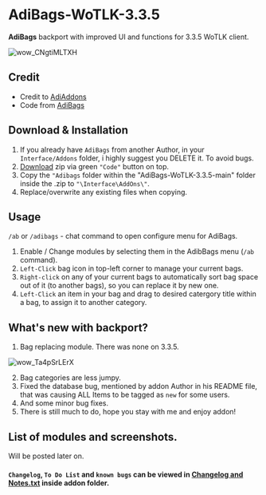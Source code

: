 # AdiBags-WoTLK-3.3.5
**AdiBags** backport with improved UI and functions for 3.3.5 WoTLK client.

![wow_CNgtiMLTXH](https://user-images.githubusercontent.com/74269253/229909788-3782f7b8-a995-4095-b997-37bf895675b6.png)

## Credit
- Credit to [AdiAddons](https://github.com/AdiAddons)    
- Code from [AdiBags](https://github.com/AdiAddons/AdiBags)    


## Download & Installation

1. If you already have `AdiBags` from another Author, in your `Interface/Addons` folder, i highly suggest you DELETE it. To avoid bugs.
2. [Download](https://github.com/Sattva-108/AdiBags-WoTLK-3.3.5/archive/refs/heads/main.zip) zip via green `"Code"` button on top. 
3. Copy the `"Adibags` folder within the "AdiBags-WoTLK-3.3.5-main" folder inside the .zip to `"\Interface\AddOns\"`.    
4. Replace/overwrite any existing files when copying.


## Usage
`/ab` or `/adibags` - chat command to open configure menu for AdiBags.
1. Enable / Change modules by selecting them in the AdibBags menu (`/ab` command).
2. `Left-Click` bag icon in top-left corner to manage your current bags. 
3. `Right-click` on any of your current bags to automatically sort bag space out of it (to another bags), so you can replace it by new one.
4. `Left-Click` an item in your bag and drag to desired catergory title within a bag, to assign it to another category.

## What's new with backport?
1. Bag replacing module. There was none on 3.3.5. 

![wow_Ta4pSrLErX](https://user-images.githubusercontent.com/74269253/229912932-1d216b71-45c8-42a0-ba29-4cdcbced3d1b.png)

2. Bag categories are less jumpy.
3. Fixed the database bug, mentioned by addon Author in his README file, that was causing ALL Items to be tagged as `new` for some users. 
4. And some minor bug fixes.
5. There is still much to do, hope you stay with me and enjoy addon!

## List of modules and screenshots.
Will be posted later on.

#### `Changelog`, `To Do List` and `known bugs` can be viewed in [Changelog and Notes.txt](https://github.com/Sattva-108/AdiBags-WoTLK-3.3.5/blob/main/AdiBags/Changelog%20and%20Notes.txt) inside addon folder.
